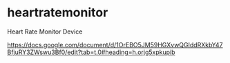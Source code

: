 # heartratemonitor
Heart Rate Monitor Device


https://docs.google.com/document/d/1OrEBO5JM59HGXvwQGIddRXkbY47BfjuRY3ZWswu3Bf0/edit?tab=t.0#heading=h.orjg5xpkupib
